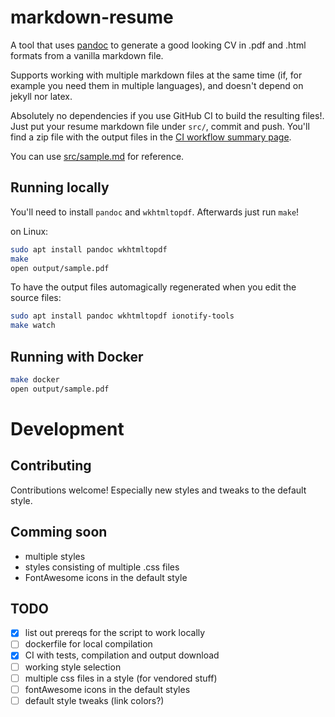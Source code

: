 # markdown-resume

A tool that uses [pandoc](https://pandoc.org/MANUAL.html#pandocs-markdown) to generate a good looking CV in .pdf and .html formats from a vanilla markdown file. 

Supports working with multiple markdown files at the same time (if, for example you need them in multiple languages), and doesn't depend on jekyll nor latex.

Absolutely no dependencies if you use GitHub CI to build the resulting files!. Just put your resume markdown file under `src/`, commit and push. You'll find a zip file with the output files in the [CI workflow summary page](https://github.com/actions/upload-artifact#where-does-the-upload-go).

You can use [src/sample.md](`src/sample.md`) for reference.

## Running locally

You'll need to install `pandoc` and `wkhtmltopdf`. Afterwards just run `make`!

on Linux:

```bash
sudo apt install pandoc wkhtmltopdf
make
open output/sample.pdf
```

To have the output files automagically regenerated when you edit the source files:

```bash
sudo apt install pandoc wkhtmltopdf ionotify-tools
make watch
```

## Running with Docker

```bash
make docker
open output/sample.pdf
```

# Development

## Contributing

Contributions welcome! Especially new styles and tweaks to the default style.


## Comming soon

- multiple styles
- styles consisting of multiple .css files
- FontAwesome icons in the default style


## TODO
- [x] list out prereqs for the script to work locally
- [ ] dockerfile for local compilation
- [x] CI with tests, compilation and output download
- [ ] working style selection
- [ ] multiple css files in a style (for vendored stuff)
- [ ] fontAwesome icons in the default styles
- [ ] default style tweaks (link colors?)
